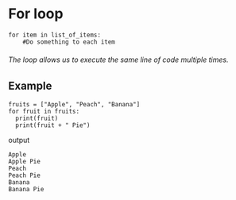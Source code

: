 # For loop

    for item in list_of_items:
        #Do something to each item

###### The loop allows us to execute the same line of code multiple times.

## Example

    fruits = ["Apple", "Peach", "Banana"]
    for fruit in fruits:
      print(fruit)
      print(fruit + " Pie")
      
      
output

    Apple
    Apple Pie
    Peach
    Peach Pie
    Banana
    Banana Pie

